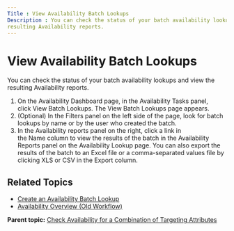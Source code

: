 ```yaml
---
Title : View Availability Batch Lookups
Description : You can check the status of your batch availability lookups and view the
resulting Availability reports.
---
```



# View Availability Batch Lookups



You can check the status of your batch availability lookups and view the
resulting Availability reports.

1.  On the Availability Dashboard page, in the Availability Tasks panel,
    click View Batch Lookups. The View
    Batch Lookups page appears.
2.  (Optional) In the Filters panel on the left side of the page, look
    for batch lookups by name or by the user who created the batch.
3.  In the Availability reports panel on the right, click a link in
    the Name column to view the
    results of the batch in the Availability Reports panel on the
    Availability Lookup page. You can also export the results of the
    batch to an Excel file or a comma-separated values file by
    clicking XLS or CSV in
    the Export column.

<div id="ID-000038dc__section_ox2_vfk_nwb" >

## Related Topics

- <a href="create-an-availability-batch-lookup.html" class="xref">Create
  an Availability Batch Lookup</a>
- <a href="availability-overview-old-workflow.html"
  class="xref">Availability Overview (Old Workflow)</a>





<div class="familylinks">

<div class="parentlink">

**Parent topic:** <a
href="../topics/check-availability-for-a-combination-of-targeting-attributes.html"
class="link">Check Availability for a Combination of Targeting
Attributes</a>






